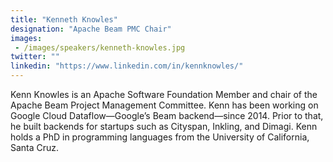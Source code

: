 ```yaml
---
title: "Kenneth Knowles"
designation: "Apache Beam PMC Chair"
images: 
 - /images/speakers/kenneth-knowles.jpg
twitter: ""
linkedin: "https://www.linkedin.com/in/kennknowles/"
---
```


Kenn Knowles is an Apache Software Foundation Member and chair of the Apache Beam Project Management Committee. Kenn has been working on Google Cloud Dataflow—Google’s Beam backend—since 2014. Prior to that, he built backends for startups such as Cityspan, Inkling, and Dimagi. Kenn holds a PhD in programming languages from the University of California, Santa Cruz.
